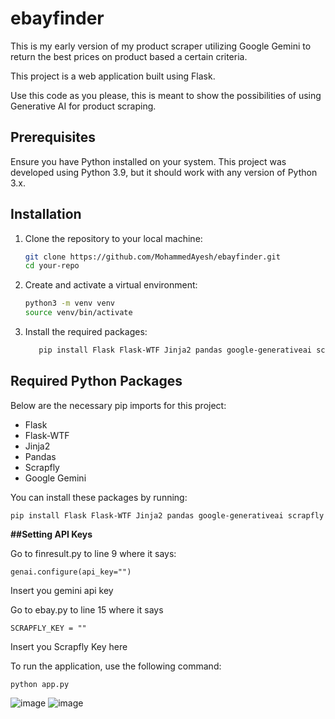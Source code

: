 # ebayfinder
This is my early version of my product scraper utilizing Google Gemini to return the best prices on product based a certain criteria.

This project is a web application built using Flask.

Use this code as you please, this is meant to show the possibilities of using Generative AI for product scraping.

## Prerequisites

Ensure you have Python installed on your system. This project was developed using Python 3.9, but it should work with any version of Python 3.x.

## Installation

1. Clone the repository to your local machine:
    ```sh
    git clone https://github.com/MohammedAyesh/ebayfinder.git
    cd your-repo
    ```

2. Create and activate a virtual environment:
    ```sh
    python3 -m venv venv
    source venv/bin/activate
    ```

3. Install the required packages:
    ```sh
       pip install Flask Flask-WTF Jinja2 pandas google-generativeai scrapfly 
    ```
## Required Python Packages

Below are the necessary pip imports for this project:
- Flask
- Flask-WTF
- Jinja2
- Pandas
- Scrapfly
- Google Gemini

You can install these packages by running:
  ```
pip install Flask Flask-WTF Jinja2 pandas google-generativeai scrapfly 
  ```

**##Setting API Keys**

Go to finresult.py to line 9 where it says:
  ```
genai.configure(api_key="")
  ```
Insert you gemini api key

Go to ebay.py to line 15 where it says
  ```
SCRAPFLY_KEY = ""
  ```
Insert you Scrapfly Key here



To run the application, use the following command:
  ```
python app.py
  ```

![image](https://github.com/MohammedAyesh/ebayfinder/assets/46912003/4b9b562e-b092-4bb5-a057-3c6221d5a907)
![image](https://github.com/MohammedAyesh/ebayfinder/assets/46912003/8de9d05b-fd58-4048-b71a-80e954bd2836)

